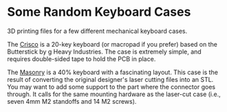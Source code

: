 # Some Random Keyboard Cases
3D printing files for a few different mechanical keyboard cases.

The [Crisco](https://github.com/ch604/crisco) is a 20-key keyboard (or macropad if you prefer) based on the Butterstick by g Heavy Industries. The case is extremely simple, and requires double-sided tape to hold the PCB in place.

The [Masonry](https://github.com/dcpedit/masonry) is a 40% keyboard with a fascinating layout. This case is the result of converting the original designer's laser cutting files into an STL. You may want to add some support to the part where the connector goes through. It calls for the same mounting hardware as the laser-cut case (i.e., seven 4mm M2 standoffs and 14 M2 screws).
